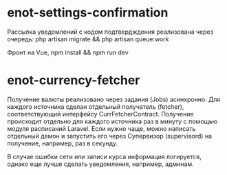 # enot-settings-confirmation

Рассылка уведомлений с кодом подтвердждения реализована через очередь: php artisan migrate && php artisan queue:work

Фронт на Vue, npm install && npm run dev

# enot-currency-fetcher

Получение валюты реализовано через задания (Jobs) асинхронно. Для каждого источника
сделан отдельный получатель (fetcher), соответствующий интерфейсу CurrFetcherContract.
Получение происходит отдельно для каждого источника раз в минуту с помощью модуля 
расписаний Laravel. Если нужно чаще, можно написать 
отдельный демон и запустить его через Супервизор (supervisord) на получение, например, 
раз в секунду.

В случае ошибки сети или записи курса информация логируется, однако еще лучше сделать 
уведомления, например, админам.
